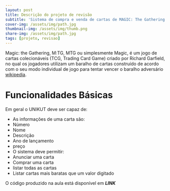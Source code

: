 ```yaml
---
layout: post
title: Descrição do projeto de revisão
subtitle: 'Sistema de compra e venda de cartas de MAGIC: The Gathering'
cover-img: /assets/img/path.jpg
thumbnail-img: /assets/img/thumb.png
share-img: /assets/img/path.jpg
tags: [projeto, revisao]
---
```


Magic: the Gathering, M:TG, MTG ou simplesmente Magic, é um jogo de cartas colecionáveis (TCG, Trading Card Game) criado por Richard Garfield, no qual os jogadores utilizam um baralho de cartas construído de acordo com o seu modo individual de jogo para tentar vencer o baralho adversário [wikipedia](https://pt.wikipedia.org/wiki/Magic:_The_Gathering).

# Funcionalidades Básicas

Em geral o UNIKUT deve ser capaz de:

- As informações de uma carta são:
 - Número
 - Nome
 - Descrição
 - Ano de lançamento
 - preço 
- O sistema deve permitir:
 - Anunciar uma carta
 - Comprar uma carta
 - listar todas as cartas
 - Listar cartas mais baratas que um valor digitado

O código produzido na aula está disponível em ***LINK***